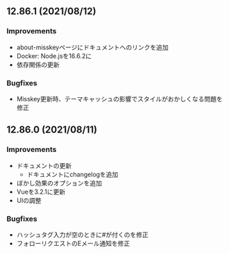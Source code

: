 <!--
## 12.x.x (unreleased)

### Improvements

### Bugfixes

-->

## 12.86.1 (2021/08/12)

### Improvements
- about-misskeyページにドキュメントへのリンクを追加
- Docker: Node.jsを16.6.2に
- 依存関係の更新

### Bugfixes
- Misskey更新時、テーマキャッシュの影響でスタイルがおかしくなる問題を修正

## 12.86.0 (2021/08/11)

### Improvements
- ドキュメントの更新
	- ドキュメントにchangelogを追加
- ぼかし効果のオプションを追加
- Vueを3.2.1に更新
- UIの調整

### Bugfixes
- ハッシュタグ入力が空のときに#が付くのを修正
- フォローリクエストのEメール通知を修正
